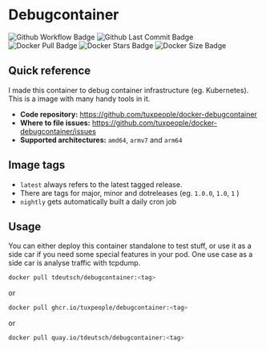 # Debugcontainer
![Github Workflow Badge](https://github.com/tuxpeople/docker-debugcontainer/actions/workflows/release.yml/badge.svg)
![Github Last Commit Badge](https://img.shields.io/github/last-commit/tuxpeople/docker-debugcontainer)
![Docker Pull Badge](https://img.shields.io/docker/pulls/tdeutsch/debugcontainer)
![Docker Stars Badge](https://img.shields.io/docker/stars/tdeutsch/debugcontainer)
![Docker Size Badge](https://img.shields.io/docker/image-size/tdeutsch/debugcontainer)

## Quick reference

I made this container to debug container infrastructure (eg. Kubernetes). 
This is a image with many handy tools in it.

* **Code repository:**
  https://github.com/tuxpeople/docker-debugcontainer
* **Where to file issues:**
  https://github.com/tuxpeople/docker-debugcontainer/issues
* **Supported architectures:**
  ```amd64```, ```armv7``` and ```arm64```

## Image tags
- ```latest``` always refers to the latest tagged release.
- There are tags for major, minor and dotreleases (eg. ```1.0.0```, ```1.0```, ```1``` )
- ```nightly``` gets automatically built a daily cron job

## Usage
You can either deploy this container standalone to test stuff, or use it as a side car if you need some special features in your pod. One use case as a side car is analyse traffic with tcpdump.

```sh
docker pull tdeutsch/debugcontainer:<tag>
```

or

```sh
docker pull ghcr.io/tuxpeople/debugcontainer:<tag>
```


or

```sh
docker pull quay.io/tdeutsch/debugcontainer:<tag>
```
